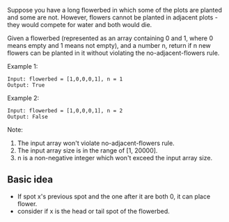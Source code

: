
Suppose you have a long flowerbed in which some of the plots are planted and some are not. However, flowers cannot be planted in adjacent plots - they would compete for water and both would die.

Given a flowerbed (represented as an array containing 0 and 1, where 0 means empty and 1 means not empty), and a number n, return if n new flowers can be planted in it without violating the no-adjacent-flowers rule.

Example 1:

	Input: flowerbed = [1,0,0,0,1], n = 1
	Output: True

Example 2:

	Input: flowerbed = [1,0,0,0,1], n = 2
	Output: False

Note:  
1. The input array won't violate no-adjacent-flowers rule.
2. The input array size is in the range of [1, 20000].
3. n is a non-negative integer which won't exceed the input array size.

## Basic idea

+ If spot x's previous spot and the one after it are both 0, it can place flower.
+ consider if x is the head or tail spot of the flowerbed.